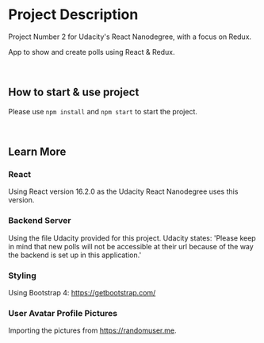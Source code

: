 # Project Description

Project Number 2 for Udacity's React Nanodegree, with a focus on Redux.

App to show and create polls using React & Redux.

<br />

## How to start & use project

Please use `npm install` and `npm start` to start the project.

<br />

## Learn More

### React

Using React version 16.2.0 as the Udacity React Nanodegree uses this version.

### Backend Server

Using the file Udacity provided for this project.
Udacity states: 'Please keep in mind that new polls will not be accessible at their url because of the way the backend is set up in this application.'


### Styling

Using Bootstrap 4: https://getbootstrap.com/


### User Avatar Profile Pictures

Importing the pictures from https://randomuser.me.
